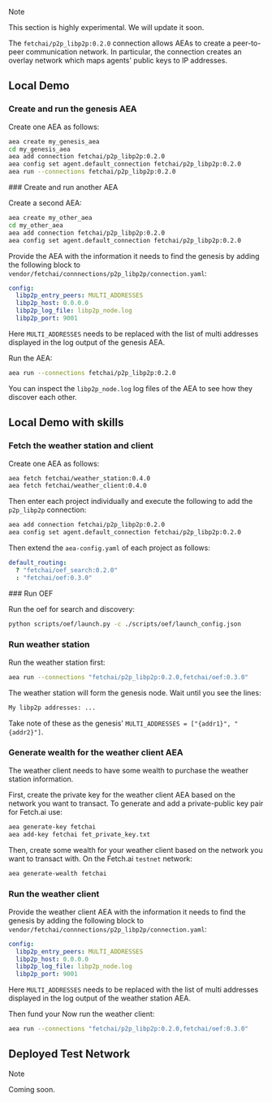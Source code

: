 <div class="admonition note">
  <p class="admonition-title">Note</p>
  <p>This section is highly experimental. We will update it soon.</p>
</div>

The `fetchai/p2p_libp2p:0.2.0` connection allows AEAs to create a peer-to-peer communication network. In particular, the connection creates an overlay network which maps agents' public keys to IP addresses.

## Local Demo

### Create and run the genesis AEA

Create one AEA as follows:

``` bash
aea create my_genesis_aea
cd my_genesis_aea
aea add connection fetchai/p2p_libp2p:0.2.0
aea config set agent.default_connection fetchai/p2p_libp2p:0.2.0
aea run --connections fetchai/p2p_libp2p:0.2.0
```

### Create and run another AEA

Create a second AEA:

``` bash
aea create my_other_aea
cd my_other_aea
aea add connection fetchai/p2p_libp2p:0.2.0
aea config set agent.default_connection fetchai/p2p_libp2p:0.2.0
```

Provide the AEA with the information it needs to find the genesis by adding the following block to `vendor/fetchai/connnections/p2p_libp2p/connection.yaml`:

``` yaml
config:
  libp2p_entry_peers: MULTI_ADDRESSES
  libp2p_host: 0.0.0.0
  libp2p_log_file: libp2p_node.log
  libp2p_port: 9001
```
Here `MULTI_ADDRESSES` needs to be replaced with the list of multi addresses displayed in the log output of the genesis AEA.

Run the AEA:

``` bash
aea run --connections fetchai/p2p_libp2p:0.2.0
```

You can inspect the `libp2p_node.log` log files of the AEA to see how they discover each other.


## Local Demo with skills

### Fetch the weather station and client

Create one AEA as follows:

``` bash
aea fetch fetchai/weather_station:0.4.0
aea fetch fetchai/weather_client:0.4.0
```

Then enter each project individually and execute the following to add the `p2p_libp2p` connection:
``` bash
aea add connection fetchai/p2p_libp2p:0.2.0
aea config set agent.default_connection fetchai/p2p_libp2p:0.2.0
```

Then extend the `aea-config.yaml` of each project as follows:
``` yaml
default_routing:
  ? "fetchai/oef_search:0.2.0"
  : "fetchai/oef:0.3.0"
```
### Run OEF

Run the oef for search and discovery:
``` bash
python scripts/oef/launch.py -c ./scripts/oef/launch_config.json
```

### Run weather station

Run the weather station first:
``` bash
aea run --connections "fetchai/p2p_libp2p:0.2.0,fetchai/oef:0.3.0"
```
The weather station will form the genesis node. Wait until you see the lines:
``` bash
My libp2p addresses: ...
```
Take note of these as the genesis' `MULTI_ADDRESSES = ["{addr1}", "{addr2}"]`.

### Generate wealth for the weather client AEA

The weather client needs to have some wealth to purchase the weather station information.

First, create the private key for the weather client AEA based on the network you want to transact. To generate and add a private-public key pair for Fetch.ai use:
``` bash
aea generate-key fetchai
aea add-key fetchai fet_private_key.txt
```

Then, create some wealth for your weather client based on the network you want to transact with. On the Fetch.ai `testnet` network:
``` bash
aea generate-wealth fetchai
```

### Run the weather client

Provide the weather client AEA with the information it needs to find the genesis by adding the following block to `vendor/fetchai/connnections/p2p_libp2p/connection.yaml`:
``` yaml
config:
  libp2p_entry_peers: MULTI_ADDRESSES
  libp2p_host: 0.0.0.0
  libp2p_log_file: libp2p_node.log
  libp2p_port: 9001
```
Here `MULTI_ADDRESSES` needs to be replaced with the list of multi addresses displayed in the log output of the weather station AEA.

Then fund your
Now run the weather client:
``` bash
aea run --connections "fetchai/p2p_libp2p:0.2.0,fetchai/oef:0.3.0"
```

## Deployed Test Network

<div class="admonition note">
  <p class="admonition-title">Note</p>
  <p>Coming soon.</p>
</div>